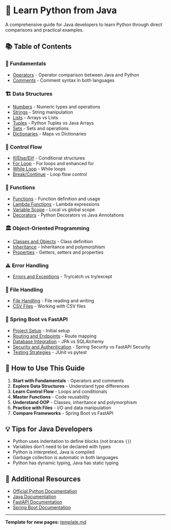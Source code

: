 # 🐍 Learn Python from Java

A comprehensive guide for Java developers to learn Python through direct comparisons and practical examples.

## 📚 Table of Contents

### 🔧 Fundamentals
- [Operators](operators.md) - Operator comparison between Java and Python
- [Comments](comments.md) - Comment syntax in both languages

### 🏗️ Data Structures
- [Numbers](data-structures/numbers.md) - Numeric types and operations
- [Strings](data-structures/string.md) - String manipulation
- [Lists](data-structures/list.md) - Arrays vs Lists
- [Tuples](data-structures/tuple.md) - Python Tuples vs Java Arrays
- [Sets](data-structures/set.md) - Sets and operations
- [Dictionaries](data-structures/dictionary.md) - Maps vs Dictionaries

### 🔄 Control Flow
- [If/Else/Elif](control-flow/if-else-elif.md) - Conditional structures
- [For Loop](control-flow/for-loop.md) - For loops and enhanced for
- [While Loop](control-flow/while-loop.md) - While loops
- [Break/Continue](control-flow/break-continue.md) - Loop flow control

### 🎯 Functions
- [Functions](functions/functions.md) - Function definition and usage
- [Lambda Functions](functions/lambda-function.md) - Lambda expressions
- [Variable Scope](functions/variables-scope.md) - Local vs global scope
- [Decorators](functions/decorators.md) - Python Decorators vs Java Annotations

### 🏛️ Object-Oriented Programming
- [Classes and Objects](oop/classes-and-objects.md) - Class definition
- [Inheritance](oop/inheritance.md) - Inheritance and polymorphism
- [Properties](oop/properties.md) - Getters, setters and properties

### ⚠️ Error Handling
- [Errors and Exceptions](errors/errors-and-exceptions.md) - Try/catch vs try/except

### 📁 File Handling
- [File Handling](file-handling/file-handling.md) - File reading and writing
- [CSV Files](file-handling/reading-and-writing-csv-files.md) - Working with CSV files

### 🚀 Spring Boot vs FastAPI
- [Project Setup](springboot-vs-fastapi/project-setup.md) - Initial setup
- [Routing and Endpoints](springboot-vs-fastapi/routing-endpoints.md) - Route mapping
- [Database Integration](springboot-vs-fastapi/database-integration.md) - JPA vs SQLAlchemy
- [Security and Authentication](springboot-vs-fastapi/security-authentication.md) - Spring Security vs FastAPI Security
- [Testing Strategies](springboot-vs-fastapi/testing-strategies.md) - JUnit vs pytest

## 🎯 How to Use This Guide

1. **Start with Fundamentals** - Operators and comments
2. **Explore Data Structures** - Understand type differences
3. **Learn Control Flow** - Loops and conditionals
4. **Master Functions** - Code reusability
5. **Understand OOP** - Classes, inheritance and polymorphism
6. **Practice with Files** - I/O and data manipulation
7. **Compare Frameworks** - Spring Boot vs FastAPI

## 💡 Tips for Java Developers

- Python uses indentation to define blocks (not braces `{}`)
- Variables don't need to be declared with types
- Python is interpreted, Java is compiled
- Garbage collection is automatic in both languages
- Python has dynamic typing, Java has static typing

## 🔗 Additional Resources

- [Official Python Documentation](https://docs.python.org/3/)
- [Java Documentation](https://docs.oracle.com/en/java/)
- [FastAPI Documentation](https://fastapi.tiangolo.com/)
- [Spring Boot Documentation](https://spring.io/projects/spring-boot)

---

**Template for new pages:** [template.md](template.md)
